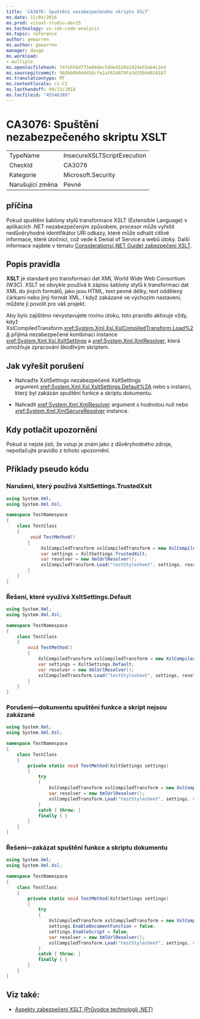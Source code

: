 ```yaml
---
title: 'CA3076: Spuštění nezabezpečeného skriptu XSLT'
ms.date: 11/04/2016
ms.prod: visual-studio-dev15
ms.technology: vs-ide-code-analysis
ms.topic: reference
author: gewarren
ms.author: gewarren
manager: douge
ms.workload:
- multiple
ms.openlocfilehash: 74fe556d775e60dec5dde4528a1924e55ab4c2ed
ms.sourcegitcommit: 568bb0b944d16cfe1af624879fa3d3594d020187
ms.translationtype: MT
ms.contentlocale: cs-CZ
ms.lasthandoff: 09/13/2018
ms.locfileid: "45546389"
---
```

# <a name="ca3076-insecure-xslt-script-execution"></a>CA3076: Spuštění nezabezpečeného skriptu XSLT

|||
|-|-|
|TypeName|InsecureXSLTScriptExecution|
|CheckId|CA3076|
|Kategorie|Microsoft.Security|
|Narušující změna|Pevné|

## <a name="cause"></a>příčina

Pokud spuštění šablony stylů transformace XSLT (Extensible Language) v aplikacích .NET nezabezpečeným způsobem, procesor může vyřešit nedůvěryhodné identifikátor URI odkazy, které může odhalit citlivé informace, které útočníci, což vede k Denial of Service a webů útoky. Další informace najdete v tématu [Considerations(.NET Guide) zabezpečení XSLT](/dotnet/standard/data/xml/xslt-security-considerations).

## <a name="rule-description"></a>Popis pravidla

**XSLT** je standard pro transformaci dat XML World Wide Web Consortium (W3C). XSLT se obvykle používá k zápisu šablony stylů k transformaci dat XML do jiných formátů, jako jsou HTML, text pevné délky, text oddělený čárkami nebo jiný formát XML. I když zakázané ve výchozím nastavení, můžete ji povolit pro váš projekt.

Aby bylo zajištěno nevystavujete rovinu útoku, toto pravidlo aktivuje vždy, když XslCompiledTransform.<xref:System.Xml.Xsl.XslCompiledTransform.Load%2A> přijímá nezabezpečené kombinaci instance <xref:System.Xml.Xsl.XsltSettings> a <xref:System.Xml.XmlResolver>, která umožňuje zpracování škodlivým skriptem.

## <a name="how-to-fix-violations"></a>Jak vyřešit porušení

- Nahraďte XsltSettings nezabezpečené XsltSettings argument.<xref:System.Xml.Xsl.XsltSettings.Default%2A> nebo s instancí, který byl zakázán spuštění funkce a skriptu dokumentu.

- Nahradit <xref:System.Xml.XmlResolver> argument s hodnotou null nebo <xref:System.Xml.XmlSecureResolver> instance.

## <a name="when-to-suppress-warnings"></a>Kdy potlačit upozornění

Pokud si nejste jisti, že vstup je znám jako z důvěryhodného zdroje, nepotlačujte pravidlo z tohoto upozornění.

## <a name="pseudo-code-examples"></a>Příklady pseudo kódu

### <a name="violation-that-uses-xsltsettingstrustedxslt"></a>Narušení, který používá XsltSettings.TrustedXslt

```csharp
using System.Xml;
using System.Xml.Xsl;

namespace TestNamespace
{
    class TestClass
    {
         void TestMethod()
        {
             XslCompiledTransform xslCompiledTransform = new XslCompiledTransform();
             var settings = XsltSettings.TrustedXslt;
             var resolver = new XmlUrlResolver();
             xslCompiledTransform.Load("testStylesheet", settings, resolver); // warn
        }
    }
}
```

### <a name="solution-that-uses-xsltsettingsdefault"></a>Řešení, které využívá XsltSettings.Default

```csharp
using System.Xml;
using System.Xml.Xsl;

namespace TestNamespace
{
    class TestClass
    {
        void TestMethod()
        {
            XslCompiledTransform xslCompiledTransform = new XslCompiledTransform();
            var settings = XsltSettings.Default;
            var resolver = new XmlUrlResolver();
            xslCompiledTransform.Load("testStylesheet", settings, resolver);
        }
    }
}
```

### <a name="violationmdashdocument-function-and-script-execution-not-disabled"></a>Porušení&mdash;dokumentu spuštění funkce a skript nejsou zakázané

```csharp
using System.Xml;
using System.Xml.Xsl;

namespace TestNamespace
{
    class TestClass
    {
        private static void TestMethod(XsltSettings settings)
        {
            try
            {
                XslCompiledTransform xslCompiledTransform = new XslCompiledTransform();
                var resolver = new XmlUrlResolver();
                xslCompiledTransform.Load("testStylesheet", settings, resolver); // warn
            }
            catch { throw; }
            finally { }
        }
    }
}
```

### <a name="solutionmdashdisable-document-function-and-script-execution"></a>Řešení&mdash;zakázat spuštění funkce a skriptu dokumentu

```csharp
using System.Xml;
using System.Xml.Xsl;

namespace TestNamespace
{
    class TestClass
    {
        private static void TestMethod(XsltSettings settings)
        {
            try
            {
                XslCompiledTransform xslCompiledTransform = new XslCompiledTransform();
                settings.EnableDocumentFunction = false;
                settings.EnableScript = false;
                var resolver = new XmlUrlResolver();
                xslCompiledTransform.Load("testStylesheet", settings, resolver);
            }
            catch { throw; }
            finally { }
        }
    }
}
```

## <a name="see-also"></a>Viz také:

- [Aspekty zabezpečení XSLT (Průvodce technologií .NET)](/dotnet/standard/data/xml/xslt-security-considerations)